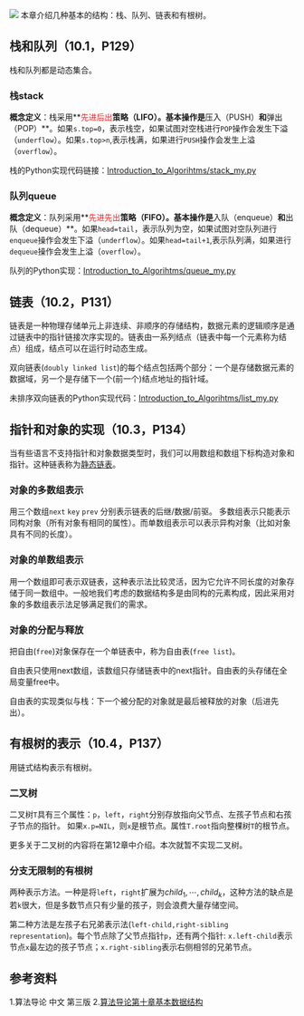 
![](http://ww1.sinaimg.cn/large/c38a0784ly1fnva4kd9a0j20k50j5wjm.jpg)
本章介绍几种基本的结构：栈、队列、链表和有根树。

<!-- more -->

## 栈和队列（10.1，P129）
栈和队列都是动态集合。

### 栈stack

**概念定义**：栈采用**<font color=FA1C1C>先进后出</font>**策略（LIFO）。基本操作是**压入（PUSH）**和**弹出（POP）**。如果`s.top=0`，表示栈空，如果试图对空栈进行`POP`操作会发生下溢（`underflow`）。如果`s.top>n`,表示栈满，如果进行`PUSH`操作会发生上溢（`overflow`）。

栈的Python实现代码链接：[Introduction_to_Algorihtms/stack_my.py](https://github.com/qwerty200696/Introduction_to_Algorihtms/blob/master/stack_my.py)

### 队列queue
**概念定义**：队列采用**<font color=FA1C1C>先进先出</font>**策略（FIFO）。基本操作是**入队（enqueue）**和**出队（dequeue）**。如果`head=tail`，表示队列为空，如果试图对空队列进行`enqueue`操作会发生下溢（`underflow`）。如果`head=tail+1`,表示队列满，如果进行`dequeue`操作会发生上溢（`overflow`）。

队列的Python实现：[Introduction_to_Algorihtms/queue_my.py](https://github.com/qwerty200696/Introduction_to_Algorihtms/blob/master/queue_my.py)


## 链表（10.2，P131）

链表是一种物理存储单元上非连续、非顺序的存储结构，数据元素的逻辑顺序是通过链表中的指针链接次序实现的。链表由一系列结点（链表中每一个元素称为结点）组成，结点可以在运行时动态生成。

双向链表(`doubly linked list`)的每个结点包括两个部分：一个是存储数据元素的数据域，另一个是存储下一个(前一个)结点地址的指针域。 

未排序双向链表的Python实现代码：[Introduction_to_Algorihtms/list_my.py](https://github.com/qwerty200696/Introduction_to_Algorihtms/blob/master/list_my.py)

## 指针和对象的实现（10.3，P134）

当有些语言不支持指针和对象数据类型时，我们可以用数组和数组下标构造对象和指针。这种链表称为[静态链表](http://baike.baidu.com/link?url=GFeesiUYKbcXr0Q4vPTOK518GTn6z4DnzuBNxiplK80cT9bzyAVcqpX8G9Huw8yC)。

### 对象的多数组表示
用三个数组`next` `key` `prev` 分别表示链表的后继/数据/前驱。
多数组表示只能表示同构对象（所有对象有相同的属性）。而单数组表示可以表示异构对象（比如对象具有不同的长度）。

### 对象的单数组表示
用一个数组即可表示双链表，这种表示法比较灵活，因为它允许不同长度的对象存储于同一数组中。一般地我们考虑的数据结构多是由同构的元素构成，因此采用对象的多数组表示法足够满足我们的需求。

### 对象的分配与释放
把自由(`free`)对象保存在一个单链表中，称为自由表(`free list`)。

自由表只使用next数组，该数组只存储链表中的next指针。自由表的头存储在全局变量free中。

自由表的实现类似与栈：下一个被分配的对象就是最后被释放的对象（后进先出）。

## 有根树的表示（10.4，P137）
用链式结构表示有根树。

### 二叉树
二叉树`T`具有三个属性：`p`，`left`，`right`分别存放指向父节点、左孩子节点和右孩子节点的指针。
如果`x.p=NIL`，则`x`是根节点。属性`T.root`指向整棵树`T`的根节点。

更多关于二叉树的内容将在第12章中介绍。本次就暂不实现二叉树。

### 分支无限制的有根树
两种表示方法。一种是将`left`，`right`扩展为$child_1,\cdots,child_k$，这种方法的缺点是若`k`很大，但是多数节点只有少量的孩子，则会浪费大量存储空间。

第二种方法是左孩子右兄弟表示法(`left-child,right-sibling representation`)。每个节点除了父节点指针`p`，还有两个指针:
`x.left-child`表示节点`x`最左边的孩子节点；`x.right-sibling`表示右侧相邻的兄弟节点。


## 参考资料
1.算法导论 中文 第三版
2.[算法导论第十章基本数据结构](http://blog.csdn.net/z84616995z/article/details/19202773)